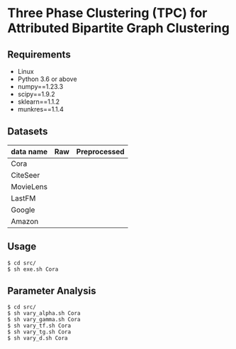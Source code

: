 # Three Phase Clustering (TPC) for Attributed Bipartite Graph Clustering

## Requirements
- Linux
- Python 3.6 or above
- numpy==1.23.3
- scipy==1.9.2
- sklearn==1.1.2
- munkres==1.1.4
  
## Datasets

| data name  | Raw  | Preprocessed  |
|---|---|---|
| Cora  |   |   |
| CiteSeer  |   |   |
| MovieLens  |   |   |
| LastFM  |   |   |
| Google  |   |   |
| Amazon  |   |   |

## Usage
```shell
$ cd src/
$ sh exe.sh Cora
```

## Parameter Analysis
```shell
$ cd src/
$ sh vary_alpha.sh Cora
$ sh vary_gamma.sh Cora
$ sh vary_tf.sh Cora
$ sh vary_tg.sh Cora
$ sh vary_d.sh Cora
```
